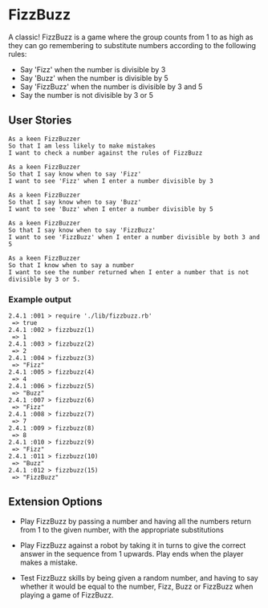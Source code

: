 # FizzBuzz

A classic! FizzBuzz is a game where the group counts from 1 to as high as they can go remembering to substitute numbers according to the following rules:

- Say 'Fizz' when the number is divisible by 3
- Say 'Buzz' when the number is divisible by 5
- Say 'FizzBuzz' when the number is divisible by 3 and 5
- Say the number is not divisible by 3 or 5

## User Stories

```
As a keen FizzBuzzer
So that I am less likely to make mistakes
I want to check a number against the rules of FizzBuzz
```

```
As a keen FizzBuzzer
So that I say know when to say 'Fizz'
I want to see 'Fizz' when I enter a number divisible by 3
```

```
As a keen FizzBuzzer
So that I say know when to say 'Buzz'
I want to see 'Buzz' when I enter a number divisible by 5
```

```
As a keen FizzBuzzer
So that I say know when to say 'FizzBuzz'
I want to see 'FizzBuzz' when I enter a number divisible by both 3 and 5
```

```
As a keen FizzBuzzer
So that I know when to say a number
I want to see the number returned when I enter a number that is not divisible by 3 or 5.
```

### Example output

```
2.4.1 :001 > require './lib/fizzbuzz.rb'
 => true
2.4.1 :002 > fizzbuzz(1)
 => 1
2.4.1 :003 > fizzbuzz(2)
 => 2
2.4.1 :004 > fizzbuzz(3)
 => "Fizz"
2.4.1 :005 > fizzbuzz(4)
 => 4
2.4.1 :006 > fizzbuzz(5)
 => "Buzz"
2.4.1 :007 > fizzbuzz(6)
 => "Fizz"
2.4.1 :008 > fizzbuzz(7)
 => 7
2.4.1 :009 > fizzbuzz(8)
 => 8
2.4.1 :010 > fizzbuzz(9)
 => "Fizz"
2.4.1 :011 > fizzbuzz(10)
 => "Buzz"
2.4.1 :012 > fizzbuzz(15)
 => "FizzBuzz"
```

## Extension Options

- Play FizzBuzz by passing a number and having all the numbers return from 1 to the given number, with the appropriate substitutions

- Play FizzBuzz against a robot by taking it in turns to give the correct answer in the sequence from 1 upwards. Play ends when the player makes a mistake.

- Test FizzBuzz skills by being given a random number, and having to say whether it would be equal to the number, Fizz, Buzz or FizzBuzz when playing a game of FizzBuzz.
